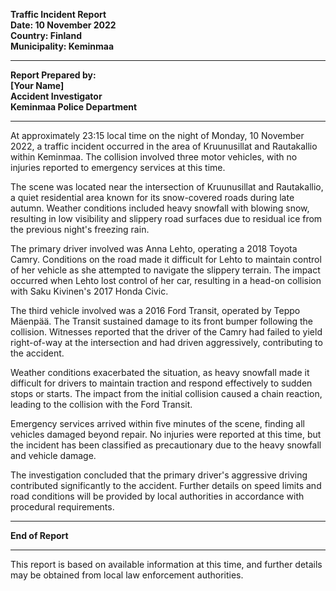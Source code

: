 

**Traffic Incident Report  
Date: 10 November 2022  
Country: Finland  
Municipality: Keminmaa**

---

**Report Prepared by:  
[Your Name]  
Accident Investigator  
Keminmaa Police Department**

---

At approximately 23:15 local time on the night of Monday, 10 November 2022, a traffic incident occurred in the area of Kruunusillat and Rautakallio within Keminmaa. The collision involved three motor vehicles, with no injuries reported to emergency services at this time.

The scene was located near the intersection of Kruunusillat and Rautakallio, a quiet residential area known for its snow-covered roads during late autumn. Weather conditions included heavy snowfall with blowing snow, resulting in low visibility and slippery road surfaces due to residual ice from the previous night's freezing rain.

The primary driver involved was Anna Lehto, operating a 2018 Toyota Camry. Conditions on the road made it difficult for Lehto to maintain control of her vehicle as she attempted to navigate the slippery terrain. The impact occurred when Lehto lost control of her car, resulting in a head-on collision with Saku Kivinen's 2017 Honda Civic.

The third vehicle involved was a 2016 Ford Transit, operated by Teppo Mäenpää. The Transit sustained damage to its front bumper following the collision. Witnesses reported that the driver of the Camry had failed to yield right-of-way at the intersection and had driven aggressively, contributing to the accident.

Weather conditions exacerbated the situation, as heavy snowfall made it difficult for drivers to maintain traction and respond effectively to sudden stops or starts. The impact from the initial collision caused a chain reaction, leading to the collision with the Ford Transit.

Emergency services arrived within five minutes of the scene, finding all vehicles damaged beyond repair. No injuries were reported at this time, but the incident has been classified as precautionary due to the heavy snowfall and vehicle damage.

The investigation concluded that the primary driver's aggressive driving contributed significantly to the accident. Further details on speed limits and road conditions will be provided by local authorities in accordance with procedural requirements.

---  
**End of Report**

---

This report is based on available information at this time, and further details may be obtained from local law enforcement authorities.
